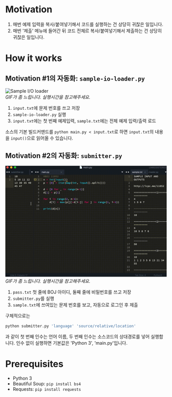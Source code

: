 # Motivation

1. 매번 예제 입력을 복사/붙여넣기해서 코드를 실행하는 건 상당히 귀찮은 일입니다.
2. 매번 '제출' 메뉴에 들어간 뒤 코드 전체르 복사/붙여넣기해서 제출하는 건 상당히 귀찮은 일입니다.

# How it works

## Motivation #1의 자동화: ```sample-io-loader.py```

![Sample I/O loader](images/sampleioloadersmall.gif)  
*GIF가 좀 느립니다. 실행시간을 참고해주세요.*

1. ```input.txt```에 문제 번호를 쓰고 저장
2. ```sample-io-loader.py``` 실행
3. ```input.txt```에는 첫 번째 예제입력, ```sample.txt```에는 전체 예제 입력/출력 로드

소스의 기본 빌드커맨드를 ```python main.py < input.txt```로 하면 ```input.txt```의 내용을 ```input()```으로 읽어올 수 있습니다.

## Motivation #2의 자동화: ```submitter.py```

![Submitter](images/submittersmall.gif)  
*GIF가 좀 느립니다. 실행시간을 참고해주세요.*

1. ```pass.txt``` 첫 줄에 BOJ 아이디, 둘째 줄에 비밀번호를 쓰고 저장
2. ```submitter.py```를 실행
3. ```sample.txt```에 쓰여있는 문제 번호를 보고, 자동으로 로그인 후 제출

구체적으로는 
```bash
python submitter.py 'language' 'source/relative/location'
```

과 같이 첫 번째 인수는 언어 이름, 두 번째 인수는 소스코드의 상대경로를 넣어 실행합니다. 인수 없이 실행하면 기본값은 'Python 3', 'main.py'입니다.

# Prerequisites

- Python 3
- Beautiful Soup: ```pip install bs4```
- Requests: ```pip install requests```
